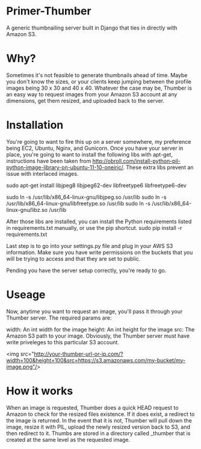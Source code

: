 Primer-Thumber
==============

A generic thumbnailing server built in Django that ties in directly with Amazon S3. 


Why?
====
Sometimes it's not feasible to generate thumbnails ahead of time. Maybe you don't know the sizes, or your clients keep jumping between the profile images being 30 x 30 and 40 x 40. Whatever the case may be, Thumber is an easy way to request images from your Amazon S3 account at any dimensions, get them resized, and uploaded back to the server.


Installation
============

You're going to want to fire this up on a server somewhere, my preference being EC2, Ubuntu, Nginx, and Gunicorn. Once you have your server in place, you're going to want to install the following libs with apt-get, instructions have been taken from http://obroll.com/install-python-pil-python-image-library-on-ubuntu-11-10-oneiric/. These extra libs prevent an issue with interlaced images.

sudo apt-get install libjpeg8 libjpeg62-dev libfreetype6 libfreetype6-dev

sudo ln -s /usr/lib/x86_64-linux-gnu/libjpeg.so /usr/lib
sudo ln -s /usr/lib/x86_64-linux-gnu/libfreetype.so /usr/lib
sudo ln -s /usr/lib/x86_64-linux-gnu/libz.so /usr/lib

After those libs are installed, you can install the Python requirements listed in requirements.txt manually, or use the pip shortcut. sudo pip install -r requirements.txt

Last step is to go into your settings.py file and plug in your AWS S3 information. Make sure you have write permissions on the buckets that you will be trying to access and that they are set to public.

Pending you have the server setup correctly, you're ready to go.


Useage
======
Now, anytime you want to request an image, you'll pass it through your Thumber server. The required params are:

width: An int width for the image
height: An int height for the image
src: The Amazon S3 path to your image. Obviously, the Thumber server must have write priveleges to this particular S3 account.

&lt;img src="http://your-thumber-url-or-ip.com/?width=100&height=100&src=https://s3.amazonaws.com/my-bucket/my-image.png"/&gt;


How it works
============
When an image is requested, Thumber does a quick HEAD request to Amazon to check for the resized files existence. If it does exist, a redirect to the image is returned. In the event that it is not, Thumber will pull down the image, resize it with PIL, upload the newly resized version back to S3, and then redirect to it. Thumbs are stored in a directory called _thumber that is created at the same level as the requested image.

